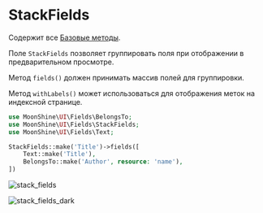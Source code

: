 # StackFields

Содержит все [Базовые методы](#/docs/{{version}}/fields/basic-methods.md).

Поле `StackFields` позволяет группировать поля при отображении в предварительном просмотре.

Метод `fields()` должен принимать массив полей для группировки.

Метод `withLabels()` может использоваться для отображения меток на индексной странице.

```php
use MoonShine\UI\Fields\BelongsTo;
use MoonShine\UI\Fields\StackFields;
use MoonShine\UI\Fields\Text;

StackFields::make('Title')->fields([
    Text::make('Title'),
    BelongsTo::make('Author', resource: 'name'),
])
```

![stack_fields](https://moonshine-laravel.com/screenshots/stack_fields.png)

![stack_fields_dark](https://moonshine-laravel.com/screenshots/stack_fields_dark.png)